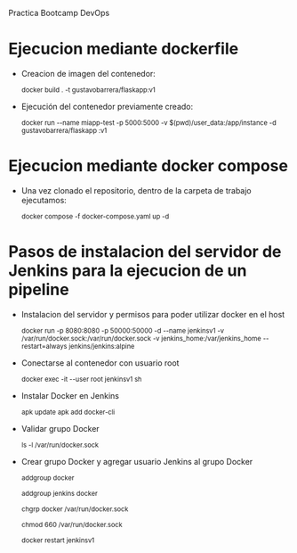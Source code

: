 Practica Bootcamp DevOps
# Ejecucion mediante dockerfile
* Creacion de imagen del contenedor:

    <sub>docker build . -t gustavobarrera/flaskapp:v1</sub>
  
* Ejecución del contenedor previamente creado:
  
    <sub>docker run --name miapp-test -p 5000:5000 -v $(pwd)/user_data:/app/instance -d gustavobarrera/flaskapp
:v1</sub>

# Ejecucion mediante docker compose
* Una vez clonado el repositorio, dentro de la carpeta de trabajo ejecutamos:

    <sub>docker compose -f docker-compose.yaml up -d</sub>

# Pasos de instalacion del servidor de Jenkins para la ejecucion de un pipeline
* Instalacion del servidor y permisos para poder utilizar docker en el host

    <sub>docker run -p 8080:8080 -p 50000:50000 -d --name jenkinsv1 -v /var/run/docker.sock:/var/run/docker.sock -v jenkins_home:/var/jenkins_home --restart=always jenkins/jenkins:alpine</sub>

* Conectarse al contenedor con usuario root

    <sub>docker exec -it --user root jenkinsv1 sh</sub>

* Instalar Docker en Jenkins

    <sub>apk update apk add docker-cli</sub>

* Validar grupo Docker

    <sub>ls -l /var/run/docker.sock</sub>

* Crear grupo Docker y agregar usuario Jenkins al grupo Docker

    <sub>addgroup docker</sub>

    <sub>addgroup jenkins docker</sub>

    <sub>chgrp docker /var/run/docker.sock</sub>

    <sub>chmod 660 /var/run/docker.sock</sub>

    <sub>docker restart jenkinsv1</sub>

  
  
